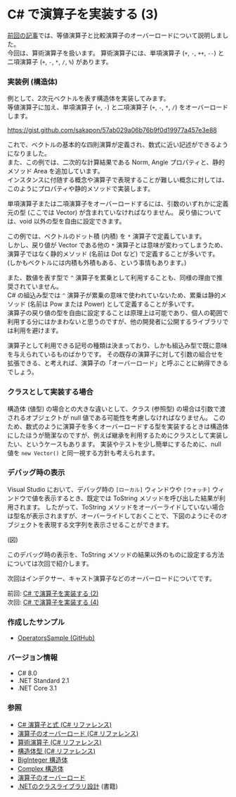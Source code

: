 # C# で演算子を実装する (3)

[前回の記事](CSharp-Operators-2.md)では、等値演算子と比較演算子のオーバーロードについて説明しました。  
今回は、算術演算子を扱います。
算術演算子には、単項演算子 (`+`, `-`, `++`, `--`) と二項演算子 (`+`, `-`, `*`, `/`, `%`) があります。

### 実装例 (構造体)
例として、2次元ベクトルを表す構造体を実装してみます。  
等値演算子に加え、単項演算子 (`+`, `-`) と二項演算子 (`+`, `-`, `*`, `/`) をオーバーロードします。

https://gist.github.com/sakapon/57ab029a06b76b9f0d19977a457e3e88

これで、ベクトルの基本的な四則演算が定義され、数式に近い記述ができるようになりました。  
また、この例では、二次的な計算結果である Norm, Angle プロパティと、静的メソッド Area を追加しています。  
インスタンスに付随する概念や演算子で表現することが難しい概念に対しては、このようにプロパティや静的メソッドで実装します。

単項演算子または二項演算子をオーバーロードするには、引数のいずれかに定義元の型 (ここでは Vector) が含まれていなければなりません。
戻り値については、void 以外の型を自由に設定できます。

この例では、ベクトルのドット積 (内積) を `*` 演算子で定義しています。  
しかし、戻り値が Vector である他の `*` 演算子とは意味が変わってしまうため、演算子ではなく静的メソッド (名前は Dot など) で定義することが多いです。  
(しかもベクトルには内積も外積もある、という事情もあります。)

また、数値を表す型で `^` 演算子を累乗として利用することも、同様の理由で推奨されていません。  
C# の組込み型では `^` 演算子が累乗の意味で使われていないため、累乗は静的メソッド (名前は Pow または Power) として定義することが多いです。  
演算子の戻り値の型を自由に設定することは原理上は可能であり、個人の範囲で利用する分にはかまわないと思うのですが、他の開発者に公開するライブラリでは利用を避けます。

演算子として利用できる記号の種類は決まっており、しかも組込み型で既に意味を与えられているものばかりです。
その既存の演算子に対して引数の組合せを拡張できる、と考えれば、演算子の「オーバーロード」と呼ぶことに納得できるでしょう。

### クラスとして実装する場合
構造体 (値型) の場合との大きな違いとして、クラス (参照型) の場合は引数で渡されるオブジェクトが null 値である可能性を考慮しなければなりません。
このため、数式のように演算子を多くオーバーロードする型を実装するときは構造体にしたほうが簡潔なのですが、例えば継承を利用するためにクラスとして実装したい、というケースもあります。
実装やテストを少し簡単にするために、null 値を `new Vector()` と同一視する方針も考えられます。

### デバッグ時の表示
Visual Studio において、デバッグ時の `[ローカル]` ウィンドウや `[ウォッチ]` ウィンドウで値を表示するとき、既定では ToString メソッドを呼び出した結果が利用されます。
したがって、ToString メソッドをオーバーライドしていない場合は型名が表示されますが、オーバーライドしておくことで、下図のようにそのオブジェクトを表現する文字列を表示させることができます。

(図)

このデバッグ時の表示を、ToString メソッドの結果以外のものに設定する方法については次回で紹介します。

次回はインデクサー、キャスト演算子などのオーバーロードについてです。

前回: [C# で演算子を実装する (2)](CSharp-Operators-2.md)  
次回: [C# で演算子を実装する (4)](CSharp-Operators-4.md)

### 作成したサンプル
- [OperatorsSample (GitHub)](https://github.com/sakapon/Samples-2020/tree/master/OperatorsSample)

### バージョン情報
- C# 8.0
- .NET Standard 2.1
- .NET Core 3.1

### 参照
- [C# 演算子と式 (C# リファレンス)](https://docs.microsoft.com/dotnet/csharp/language-reference/operators/)
- [演算子のオーバーロード (C# リファレンス)](https://docs.microsoft.com/dotnet/csharp/language-reference/operators/operator-overloading)
- [算術演算子 (C# リファレンス)](https://docs.microsoft.com/dotnet/csharp/language-reference/operators/arithmetic-operators)
- [構造体型 (C# リファレンス)](https://docs.microsoft.com/dotnet/csharp/language-reference/builtin-types/struct)
- [BigInteger 構造体](https://docs.microsoft.com/dotnet/api/system.numerics.biginteger)
- [Complex 構造体](https://docs.microsoft.com/dotnet/api/system.numerics.complex)
- [演算子のオーバーロード](https://ufcpp.net/study/csharp/oo_operator.html)
- [.NETのクラスライブラリ設計](https://amzn.to/3kLf0R8) (書籍)
